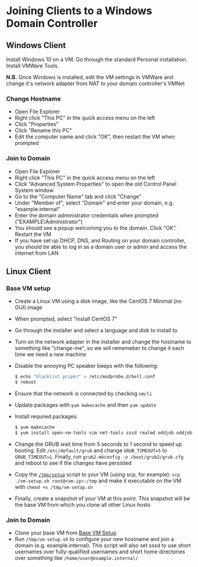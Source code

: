 # Joining Clients to a Windows Domain Controller

## Windows Client
Install Windows 10 on a VM. Go through the standard Personal installation. Install VMWare Tools.

**N.B.** Once Windows is installed, edit the VM settings in VMWare and change it's network adapter from NAT to your domain controller's VMNet

### Change Hostname
- Open File Explorer
- Right click "This PC" in the quick access menu on the left
- Click "Properties"
- Click "Rename this PC"
- Edit the computer name and click "OK", then restart the VM when prompted

### Join to Domain
- Open File Explorer
- Right click "This PC" in the quick access menu on the left
- Click "Advanced System Properties" to open the old Control Panel System window
- Go to the "Computer Name" tab and click "Change"
- Under "Member of", select "Domain" and enter your domain, e.g. "example.internal"
- Enter the domain administrator credentials when prompted ("EXAMPLE\Administrator")
- You should see a popup welcoming you to the domain. Click "OK". Restart the VM
- If you have set up DHCP, DNS, and Routing on your domain controller, you should be able to log in as a domain user or admin and access the internet from LAN



## Linux Client

### Base VM setup
- Create a Linux VM using a disk image, like the CentOS 7 Minimal (no GUI) image
- When prompted, select "Install CentOS 7"
- Go through the installer and select a language and disk to install to
- Turn on the network adapter in the installer and change the hostname to something like "change-me", so we will rememeber to change it each time we need a new machine
- Disable the annoying PC speaker beeps with the following:

    ```sh
    $ echo "blacklist pcspkr" > /etc/modprobe.d/bell.conf
    $ reboot
    ```

- Ensure that the network is connected by checking `nmcli`
- Update packages with `yum makecache` and then `yum update`
- Install required packages:

    ```sh
    $ yum makecache
    $ yum install open-vm-tools vim net-tools sssd realmd oddjob oddjob-mkhomedir adcli samba-common samba-common-tools krb5-workstation openldap-clients policycoreutils-python
    ```

- Change the GRUB wait time from 5 seconds to 1 second to speed up booting. Edit `/etc/default/grub` and change `GRUB_TIMEOUT=5` to `GRUB_TIMEOUT=1`. Finally, run `grub2-mkconfig -o /boot/grub2/grub.cfg` and reboot to see if the changes have persisted
- Copy the [`/tmp/setup`](vm-setup.sh) script to your VM (using scp, for example): `scp ./vm-setup.sh root@<vm-ip>:/tmp` and make it executable on the VM with `chmod +x /tmp/vm-setup.sh`
- Finally, create a snapshot of your VM at this point. This snapshot will be the base VM from which you clone all other Linux hosts

### Join to Domain
- Clone your base VM from [Base VM Setup](#base-vm-setup)
- Run `/tmp/vm-setup.sh` to configure your new hostname and join a domain (e.g. example.internal). This script will also set sssd to use short usernames over fully-qualified usernames and short home directories over something like `/home/user@example.internal/`


